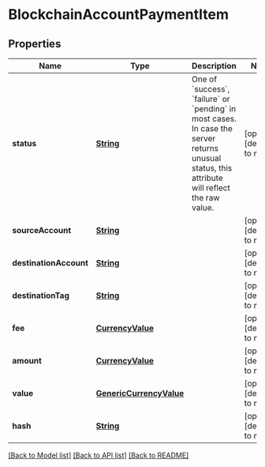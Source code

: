 # BlockchainAccountPaymentItem
## Properties

Name | Type | Description | Notes
------------ | ------------- | ------------- | -------------
**status** | [**String**](string.md) | One of &#x60;success&#x60;, &#x60;failure&#x60; or &#x60;pending&#x60; in most cases. In case the server returns unusual status, this attribute will reflect the raw value. | [optional] [default to null]
**sourceAccount** | [**String**](string.md) |  | [optional] [default to null]
**destinationAccount** | [**String**](string.md) |  | [optional] [default to null]
**destinationTag** | [**String**](string.md) |  | [optional] [default to null]
**fee** | [**CurrencyValue**](CurrencyValue.md) |  | [optional] [default to null]
**amount** | [**CurrencyValue**](CurrencyValue.md) |  | [optional] [default to null]
**value** | [**GenericCurrencyValue**](GenericCurrencyValue.md) |  | [optional] [default to null]
**hash** | [**String**](string.md) |  | [optional] [default to null]

[[Back to Model list]](../README.md#documentation-for-models) [[Back to API list]](../README.md#documentation-for-api-endpoints) [[Back to README]](../README.md)

